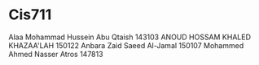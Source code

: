# Cis711
Alaa Mohammad Hussein Abu Qtaish 143103
ANOUD HOSSAM KHALED KHAZAA'LAH 150122
Anbara Zaid Saeed Al-Jamal 150107
Mohammed Ahmed Nasser Atros 147813
